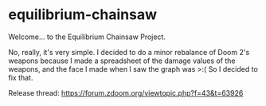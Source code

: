 # equilibrium-chainsaw

Welcome... to the Equilibrium Chainsaw Project.

No, really, it's very simple. I decided to do a minor rebalance of Doom 2's weapons because I made a spreadsheet of the damage values of the weapons, and the face I made when I saw the graph was >:(
So I decided to fix that.

Release thread: https://forum.zdoom.org/viewtopic.php?f=43&t=63926
